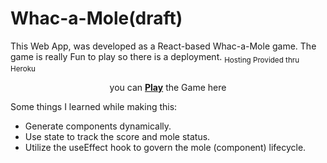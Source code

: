 # Whac-a-Mole(draft)

This Web App, was developed as a React-based Whac-a-Mole game.
The game is really Fun to play so there is a deployment.
<sub>Hosting Provided thru Heroku</sub>
<p align="center">you can <a href="https://gorgeous-genie-657fdc.netlify.app"><b>Play</b></a> the Game here</p>

Some things I learned while making this:
- Generate components dynamically.
- Use state to track the score and mole status.
- Utilize the useEffect hook to govern the mole (component) lifecycle.
